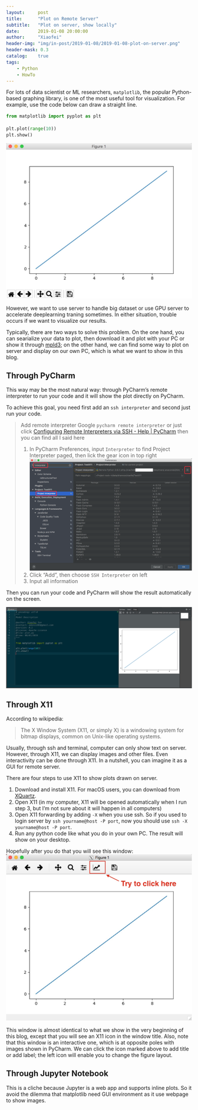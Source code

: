 ```yaml
---
layout:     post
title:      "Plot on Remote Server"
subtitle:   "Plot on server, show locally"
date:       2019-01-08 20:00:00
author:     "Xiaofei"
header-img: "img/in-post/2019-01-08/2019-01-08-plot-on-server.png"
header-mask: 0.3
catalog:    true
tags:
    - Python
    - HowTo
---
```



For lots of data scientist or ML researchers, `matplotlib`, the popular Python-based graphing library, is one of the most useful tool for visualization. For example, use the code below can draw a straight line.

```python
from matplotlib import pyplot as plt

plt.plot(range(10))
plt.show()
```

![](/img/in-post/2019-01-08/2019-01-08-plot-on-server-0.jpg)

However, we want to use server to handle big dataset or use GPU server to accelerate deeplearning traning sometimes. In either situation, trouble occurs if we want to visualize our results.

Typically, there are two ways to solve this problem. On the one hand, you can searialize your data to plot, then download it and plot with your PC or show it through [mpld3](http://mpld3.github.io/); on the other hand, we can find some way to plot on server and display on our own PC, which is what we want to show in this blog.

## Through PyCharm

This way may be the most natural way: through PyCharm’s remote interpreter to run your code and it will show the plot directly on PyCharm.

To achieve this goal, you need first add an `ssh interpreter` and second just run your code.

> Add remote interpreter
> Google `pycharm remote interpreter` or just click [Configuring Remote Interpreters via SSH - Help | PyCharm](https://www.jetbrains.com/help/pycharm/configuring-remote-interpreters-via-ssh.html) then you can find all I said here
> 
> 1. In PyCharm Preferences, input `Interpreter` to find Project Interpreter paged, then lick the gear icon in top right 
> ![](/img/in-post/2019-01-08/2019-01-08-plot-on-server-1.png)
> 2. Click “Add”, then choose `SSH Interpreter` on left
> 3. Input all information

Then you can run your code and PyCharm will show the result automatically on the screen.

![](/img/in-post/2019-01-08/2019-01-08-plot-on-server-2.jpg)

## Through X11

According to wikipedia:
> The X Window System (X11, or simply X) is a windowing system for bitmap displays, common on Unix-like operating systems.

Usually, through ssh and terminal, computer can only show text on server. However, through X11, we can display images and other files. Even interactivity can be done through X11. In a nutshell, you can imagine it as a GUI for remote server.

There are four steps to use X11 to show plots drawn on server.

1. Download and install X11. For macOS users, you can download from [XQuartz](https://www.xquartz.org/).
2. Open X11 (in my computer, X11 will be opened automatically when I run step 3, but I’m not sure about it will happen in all computers)
3. Open X11 forwarding by adding `-X` when you use ssh. So if you used to login server by `ssh yourname@host -P port`, now you should use `ssh -X yourname@host -P port`. 
4. Run any python code like what you do in your own PC. The result will show on your desktop.

Hopefully after you do that you will see this window:
![](/img/in-post/2019-01-08/2019-01-08-plot-on-server-3.jpg)

This window is almost identical to what we show in the very beginning of this blog, except that you will see an X11 icon in the window title. Also, note that this window is an interactive one, which is at opposite poles with images shown in PyCharm. We can click the icon marked above to add title or add label; the left icon will enable you to change the figure layout.

## Through Jupyter Notebook

This is a cliche because Jupyter is a web app and supports inline plots. So it avoid the dilemma that matplotlib need GUI environment as it use webpage to show images.

